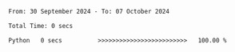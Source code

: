 <!--START_SECTION:waka-->

```txt
From: 30 September 2024 - To: 07 October 2024

Total Time: 0 secs

Python   0 secs          >>>>>>>>>>>>>>>>>>>>>>>>>   100.00 %
```

<!--END_SECTION:waka-->
